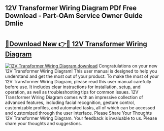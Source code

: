 ## 12V Transformer Wiring Diagram PDf Free Download - Part-OAm Service Owner Guide DmIie

# <h2><a href="http://dfubg8.blite.top/?on=12V+Transformer+Wiring+Diagram">🔗Download New 👉🔴 12V Transformer Wiring Diagram</a></h2>

[![12V Transformer Wiring Diagram download](https://i.imgur.com/lujVjoI.png)](http://dfubg8.blite.top/?on=12V+Transformer+Wiring+Diagram)
Congratulations on your new 12V Transformer Wiring Diagram! This user manual is designed to help you understand and get the most out of your product. To make the most of your 12V Transformer Wiring Diagram, please read this user manual carefully before use. It includes clear instructions for installation, setup, and operation, as well as troubleshooting tips for common issues. 12V Transformer Wiring Diagram comes with an impressive collection of advanced features, including facial recognition, gesture control, customizable profiles, and automated tasks, all of which can be accessed and customized through the user interface. Please Share Your Thoughts 12V Transformer Wiring Diagram. Your feedback is invaluable to us. Please share your thoughts and suggestions.
